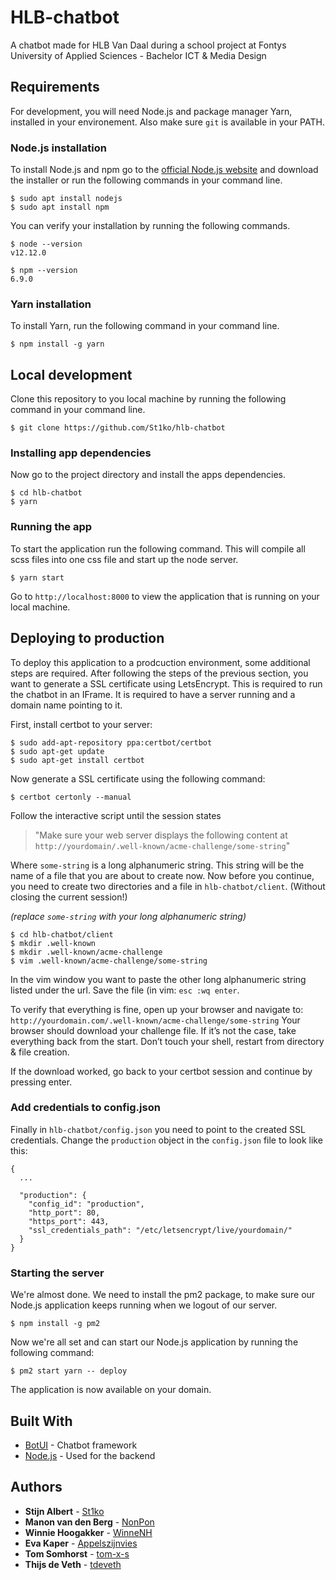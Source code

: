 # HLB-chatbot

A chatbot made for HLB Van Daal during a school project at Fontys University of Applied Sciences - Bachelor ICT & Media Design

## Requirements

For development, you will need Node.js and package manager Yarn, installed in your environement. Also make sure `git` is available in your PATH.

### Node.js installation
To install Node.js and npm go to the [official Node.js website](https://nodejs.org/) and download the installer or run the following commands in your command line.

    $ sudo apt install nodejs
    $ sudo apt install npm

You can verify your installation by running the following commands.

    $ node --version
    v12.12.0
    
    $ npm --version
    6.9.0
    
### Yarn installation
To install Yarn, run the following command in your command line.

    $ npm install -g yarn

## Local development
Clone this repository to you local machine by running the following command in your command line.

    $ git clone https://github.com/St1ko/hlb-chatbot
    
### Installing app dependencies
Now go to the project directory and install the apps dependencies.

    $ cd hlb-chatbot
    $ yarn

### Running the app
To start the application run the following command. This will compile all scss files into one css file and start up the node server. 

    $ yarn start
    
Go to `http://localhost:8000` to view the application that is running on your local machine.

## Deploying to production
To deploy this application to a prodcuction environment, some additional steps are required. After following the steps of the previous section, you want to generate a SSL certificate using LetsEncrypt. This is required to run the chatbot in an IFrame. It is required to have a server running and a domain name pointing to it.

First, install certbot to your server:

    $ sudo add-apt-repository ppa:certbot/certbot
    $ sudo apt-get update
    $ sudo apt-get install certbot
    
Now generate a SSL certificate using the following command:

    $ certbot certonly --manual

Follow the interactive script until the session states
> "Make sure your web server displays the following content at `http://yourdomain/.well-known/acme-challenge/some-string`" 

Where `some-string` is a long alphanumeric string. This string will be the name of a file that you are about to create now. Now before you continue, you need to create two directories and a file in `hlb-chatbot/client`. (Without closing the current session!)

*(replace `some-string` with your long alphanumeric string)*

    $ cd hlb-chatbot/client
    $ mkdir .well-known
    $ mkdir .well-known/acme-challenge
    $ vim .well-known/acme-challenge/some-string   


In the vim window you want to paste the other long alphanumeric string listed under the url. Save the file (in vim: `esc :wq enter`.

To verify that everything is fine, open up your browser and navigate to: `http://yourdomain.com/.well-known/acme-challenge/some-string`
Your browser should download your challenge file. If it’s not the case, take everything back from the start. Don’t touch your shell, restart from directory & file creation.

If the download worked, go back to your certbot session and continue by pressing enter.

### Add credentials to config.json

Finally in `hlb-chatbot/config.json` you need to point to the created SSL credentials. Change the `production` object in the `config.json` file to look like this:

```
{
  ...
  
  "production": {
    "config_id": "production",
    "http_port": 80,
    "https_port": 443,
    "ssl_credentials_path": "/etc/letsencrypt/live/yourdomain/"
  }
}
```

### Starting the server
We're almost done. We need to install the pm2 package, to make sure our Node.js application keeps running when we logout of our server.

    $ npm install -g pm2
    
Now we're all set and can start our Node.js application by running the following command:

    $ pm2 start yarn -- deploy
    
The application is now available on your domain.

## Built With

* [BotUI](https://botui.org/) - Chatbot framework
* [Node.js](https://nodejs.org/en/) - Used for the backend

## Authors

* **Stijn Albert** - [St1ko](https://github.com/St1ko)
* **Manon van den Berg** - [NonPon](https://github.com/NonPon)
* **Winnie Hoogakker** - [WinneNH](https://github.com/WinnieNH)
* **Eva Kaper** - [Appelszijnvies](https://github.com/Appelszijnvies)
* **Tom Somhorst** - [tom-x-s](https://github.com/tom-x-s)
* **Thijs de Veth** - [tdeveth](https://github.com/tdeveth)
